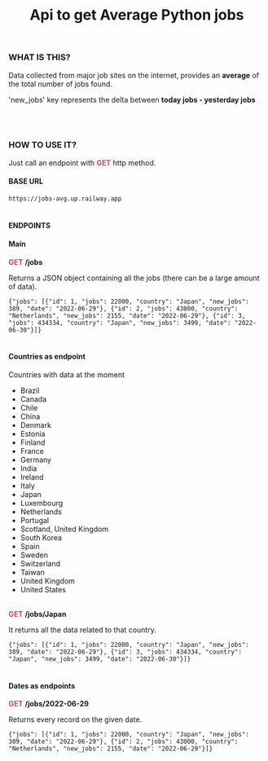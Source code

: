 
<header>
    <h1 id="main-title">
      Api to get Average Python jobs
     </h1>
</header>
<section class="container section">
    <div>
                <h3 id="documentation" class="title">WHAT IS THIS?</h3>
                <p>Data collected from major job sites on the internet, provides an <strong>average</strong> of the total number of jobs found.</p>
                <p>'new_jobs' key represents the delta between <strong>today jobs - yesterday jobs</strong></p>
                <br>
                <br>
                <h3 id="documentation" class="title">HOW TO USE IT?</h3>
                <p>Just call an endpoint with <b style="color: #ca4754;">GET</b> http method.</p>
                <h4 id="base url" class="title">BASE URL</h4>
                <code>https://jobs-avg.up.railway.app</code>
                <br>
                <br>
                <h4 id="endpoints" class="title">ENDPOINTS</h4>
                <h4 class="title sub-title">Main</h4>
                <b style="color: #ca4754;">GET</b>
                <b>/jobs</b>
                <p>Returns a JSON object containing all the jobs (there can be a large amount of data).</p>
                <div id="jobs">
                    <code>{"jobs": [{"id": 1, "jobs": 22000, "country": "Japan", "new_jobs": 389, "date": "2022-06-29"}, {"id": 2, "jobs": 43000, "country": "Netherlands", "new_jobs": 2155, "date": "2022-06-29"}, {"id": 3, "jobs": 434334, "country": "Japan", "new_jobs": 3499, "date": "2022-06-30"}]}</code>
                </div>
                <br>
                <h4 class="title sub-title">Countries as endpoint</h4>
                <p>Countries with data at the moment</p>
                <ul>
                    <li>Brazil</li>
                    <li>Canada</li>
                    <li>Chile</li>
                    <li>China</li>
                    <li>Denmark</li>
                    <li>Estonia</li>
                    <li>Finland</li>
                    <li>France</li>
                    <li>Germany</li>
                    <li>India</li>
                    <li>Ireland</li>
                    <li>Italy</li>
                    <li>Japan</li>
                    <li>Luxembourg</li>
                    <li>Netherlands</li>
                    <li>Portugal</li>
                    <li>Scotland, United Kingdom</li>
                    <li>South Korea</li>
                    <li>Spain</li>
                    <li>Sweden</li>
                    <li>Switzerland</li>
                    <li>Taiwan</li>
                    <li>United Kingdom</li>
                    <li>United States</li>
                </ul>
                <br>
                <b style="color: #ca4754;">GET</b>
                <b>/jobs/Japan</b><br>
                <p>It returns all the data related to that country.</p>
                <div id="jobs">
                    <code>{"jobs": [{"id": 1, "jobs": 22000, "country": "Japan", "new_jobs": 389, "date": "2022-06-29"}, {"id": 3, "jobs": 434334, "country": "Japan", "new_jobs": 3499, "date": "2022-06-30"}]}</code>
                </div>
                <br>
                <h4 class="title sub-title">Dates as endpoints</h4>
                <b style="color: #ca4754;">GET</b>
                <b>/jobs/2022-06-29</b><br>
                <p>Returns every record on the given date.</p>
                <div id="jobs">
                    <code>{"jobs": [{"id": 1, "jobs": 22000, "country": "Japan", "new_jobs": 389, "date": "2022-06-29"}, {"id": 2, "jobs": 43000, "country": "Netherlands", "new_jobs": 2155, "date": "2022-06-29"}]}</code>
                </div>
   </div>
</section>
